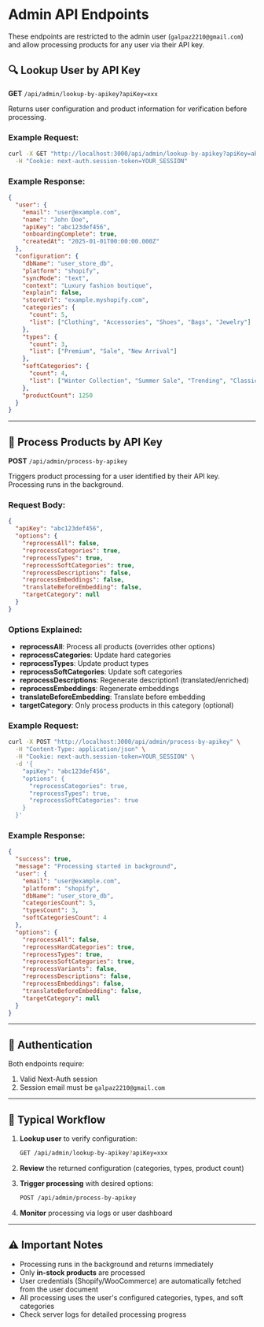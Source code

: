 # Admin API Endpoints

These endpoints are restricted to the admin user (`galpaz2210@gmail.com`) and allow processing products for any user via their API key.

## 🔍 Lookup User by API Key

**GET** `/api/admin/lookup-by-apikey?apiKey=xxx`

Returns user configuration and product information for verification before processing.

### Example Request:
```bash
curl -X GET "http://localhost:3000/api/admin/lookup-by-apikey?apiKey=abc123def456" \
  -H "Cookie: next-auth.session-token=YOUR_SESSION"
```

### Example Response:
```json
{
  "user": {
    "email": "user@example.com",
    "name": "John Doe",
    "apiKey": "abc123def456",
    "onboardingComplete": true,
    "createdAt": "2025-01-01T00:00:00.000Z"
  },
  "configuration": {
    "dbName": "user_store_db",
    "platform": "shopify",
    "syncMode": "text",
    "context": "Luxury fashion boutique",
    "explain": false,
    "storeUrl": "example.myshopify.com",
    "categories": {
      "count": 5,
      "list": ["Clothing", "Accessories", "Shoes", "Bags", "Jewelry"]
    },
    "types": {
      "count": 3,
      "list": ["Premium", "Sale", "New Arrival"]
    },
    "softCategories": {
      "count": 4,
      "list": ["Winter Collection", "Summer Sale", "Trending", "Classic"]
    },
    "productCount": 1250
  }
}
```

---

## 🚀 Process Products by API Key

**POST** `/api/admin/process-by-apikey`

Triggers product processing for a user identified by their API key. Processing runs in the background.

### Request Body:
```json
{
  "apiKey": "abc123def456",
  "options": {
    "reprocessAll": false,
    "reprocessCategories": true,
    "reprocessTypes": true,
    "reprocessSoftCategories": true,
    "reprocessDescriptions": false,
    "reprocessEmbeddings": false,
    "translateBeforeEmbedding": false,
    "targetCategory": null
  }
}
```

### Options Explained:
- **reprocessAll**: Process all products (overrides other options)
- **reprocessCategories**: Update hard categories
- **reprocessTypes**: Update product types
- **reprocessSoftCategories**: Update soft categories
- **reprocessDescriptions**: Regenerate description1 (translated/enriched)
- **reprocessEmbeddings**: Regenerate embeddings
- **translateBeforeEmbedding**: Translate before embedding
- **targetCategory**: Only process products in this category (optional)

### Example Request:
```bash
curl -X POST "http://localhost:3000/api/admin/process-by-apikey" \
  -H "Content-Type: application/json" \
  -H "Cookie: next-auth.session-token=YOUR_SESSION" \
  -d '{
    "apiKey": "abc123def456",
    "options": {
      "reprocessCategories": true,
      "reprocessTypes": true,
      "reprocessSoftCategories": true
    }
  }'
```

### Example Response:
```json
{
  "success": true,
  "message": "Processing started in background",
  "user": {
    "email": "user@example.com",
    "platform": "shopify",
    "dbName": "user_store_db",
    "categoriesCount": 5,
    "typesCount": 3,
    "softCategoriesCount": 4
  },
  "options": {
    "reprocessAll": false,
    "reprocessHardCategories": true,
    "reprocessTypes": true,
    "reprocessSoftCategories": true,
    "reprocessVariants": false,
    "reprocessDescriptions": false,
    "reprocessEmbeddings": false,
    "translateBeforeEmbedding": false,
    "targetCategory": null
  }
}
```

---

## 🔐 Authentication

Both endpoints require:
1. Valid Next-Auth session
2. Session email must be `galpaz2210@gmail.com`

---

## 📝 Typical Workflow

1. **Lookup user** to verify configuration:
   ```bash
   GET /api/admin/lookup-by-apikey?apiKey=xxx
   ```

2. **Review** the returned configuration (categories, types, product count)

3. **Trigger processing** with desired options:
   ```bash
   POST /api/admin/process-by-apikey
   ```

4. **Monitor** processing via logs or user dashboard

---

## ⚠️ Important Notes

- Processing runs in the background and returns immediately
- Only **in-stock products** are processed
- User credentials (Shopify/WooCommerce) are automatically fetched from the user document
- All processing uses the user's configured categories, types, and soft categories
- Check server logs for detailed processing progress

